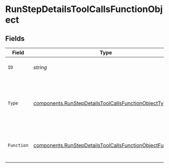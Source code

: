 # RunStepDetailsToolCallsFunctionObject


## Fields

| Field                                                                                                                                | Type                                                                                                                                 | Required                                                                                                                             | Description                                                                                                                          |
| ------------------------------------------------------------------------------------------------------------------------------------ | ------------------------------------------------------------------------------------------------------------------------------------ | ------------------------------------------------------------------------------------------------------------------------------------ | ------------------------------------------------------------------------------------------------------------------------------------ |
| `ID`                                                                                                                                 | *string*                                                                                                                             | :heavy_check_mark:                                                                                                                   | The ID of the tool call object.                                                                                                      |
| `Type`                                                                                                                               | [components.RunStepDetailsToolCallsFunctionObjectType](../../models/components/runstepdetailstoolcallsfunctionobjecttype.md)         | :heavy_check_mark:                                                                                                                   | The type of tool call. This is always going to be `function` for this type of tool call.                                             |
| `Function`                                                                                                                           | [components.RunStepDetailsToolCallsFunctionObjectFunction](../../models/components/runstepdetailstoolcallsfunctionobjectfunction.md) | :heavy_check_mark:                                                                                                                   | The definition of the function that was called.                                                                                      |